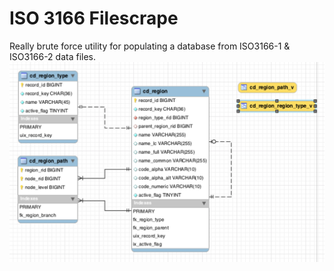 # ISO 3166 Filescrape

Really brute force utility for populating a database from ISO3166-1 & ISO3166-2 data files.
![DB Schema](https://raw.githubusercontent.com/mjtrefethen/iso3166-filescrape/master/db.png "Optional Title")
